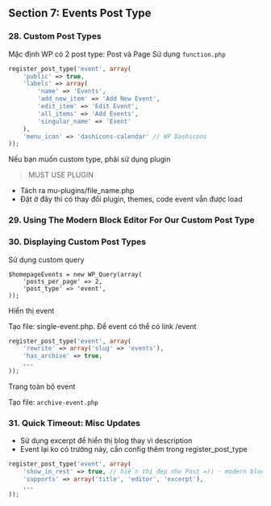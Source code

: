 ## Section 7: Events Post Type

### 28. Custom Post Types
Mặc định WP có 2 post type: Post và Page Sử dụng `function.php`
```php
register_post_type('event', array(
    'public' => true,
    'labels' => array(
        'name' => 'Events',
        'add_new_item' => 'Add New Event',
        'edit_item' => 'Edit Event',
        'all_items' => 'Add Events',
        'singular_name' => 'Event'
    ),
    'menu_icon' => 'dashicons-calendar' // WP Dashicons
));
```

Nếu bạn muốn custom type, phải sử dụng plugin

> MUST USE PLUGIN

- Tách ra mu-plugins/file_name.php
- Đặt ở đây thì có thay đổi plugin, themes, code event vẫn được load

### 29. Using The Modern Block Editor For Our Custom Post Type

### 30. Displaying Custom Post Types
Sử dụng custom query
```
$homepageEvents = new WP_Query(array(
    'posts_per_page' => 2,
    'post_type' => 'event',
));
```

Hiển thị event

Tạo file: single-event.php. Để event có thể có link /event
```php
register_post_type('event', array(
    'rewrite' => array('slug' => 'events'),
    'has_archive' => true,
    ...
));
```

Trang toàn bộ event

Tạo file: `archive-event.php`

### 31. Quick Timeout: Misc Updates
- Sử dụng excerpt để hiển thị blog thay vì description
- Event lại ko có trường này, cần config thêm trong register_post_type
```php
register_post_type('event', array(
    'show_in_rest' => true, // hiển thị đẹp như Post =)) - modern block. Kết hợp editor ở dưới
    'supports' => array('title', 'editor', 'excerpt'),
    ...
));
```
